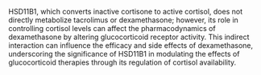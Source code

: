 HSD11B1, which converts inactive cortisone to active cortisol, does not directly metabolize tacrolimus or dexamethasone; however, its role in controlling cortisol levels can affect the pharmacodynamics of dexamethasone by altering glucocorticoid receptor activity. This indirect interaction can influence the efficacy and side effects of dexamethasone, underscoring the significance of HSD11B1 in modulating the effects of glucocorticoid therapies through its regulation of cortisol availability.